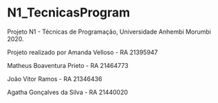 # N1_TecnicasProgram
Projeto N1 - Técnicas de Programação, Universidade Anhembi Morumbi 2020.

Projeto realizado por
Amanda Velloso - RA 21395947

Matheus Boaventura Prieto - RA 21464773

João Vitor Ramos - RA 21346436

Agatha Gonçalves da Silva - RA 21440020
